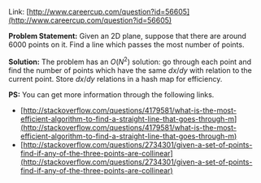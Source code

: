 Link: [http://www.careercup.com/question?id=56605](http://www.careercup.com/question?id=56605)

**Problem Statement:** Given an 2D plane, suppose that there are around 6000 points on it. Find a line which passes the most number of points.

**Solution:** The problem has an $O(N^2)$ solution: go through each point and find the number of points which have the same $dx / dy$ with relation to the current point. Store $dx / dy$ relations in a hash map for efficiency.

**PS:** You can get more information through the following links.
+ [http://stackoverflow.com/questions/4179581/what-is-the-most-efficient-algorithm-to-find-a-straight-line-that-goes-through-m](http://stackoverflow.com/questions/4179581/what-is-the-most-efficient-algorithm-to-find-a-straight-line-that-goes-through-m)
+ [http://stackoverflow.com/questions/2734301/given-a-set-of-points-find-if-any-of-the-three-points-are-collinear](http://stackoverflow.com/questions/2734301/given-a-set-of-points-find-if-any-of-the-three-points-are-collinear)
